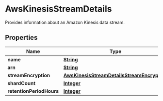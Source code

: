 

# AwsKinesisStreamDetails

Provides information about an Amazon Kinesis data stream. 

## Properties

| Name | Type | Description | Notes |
|------------ | ------------- | ------------- | -------------|
|**name** | [**String**](String.md) |  |  [optional] |
|**arn** | [**String**](String.md) |  |  [optional] |
|**streamEncryption** | [**AwsKinesisStreamDetailsStreamEncryption**](AwsKinesisStreamDetailsStreamEncryption.md) |  |  [optional] |
|**shardCount** | [**Integer**](Integer.md) |  |  [optional] |
|**retentionPeriodHours** | [**Integer**](Integer.md) |  |  [optional] |



